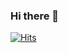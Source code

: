### Hi there 👋

[![Hits](https://hits.seeyoufarm.com/api/count/incr/badge.svg?url=https%3A%2F%2Fgithub.com%2Fryulurala&count_bg=%23C5DDDB&title_bg=%23777777&icon=github.svg&icon_color=%23E7E7E7&title=hits&edge_flat=false)](https://hits.seeyoufarm.com)
